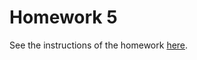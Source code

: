 # Homework 5
See the instructions of the homework [here](https://docs.google.com/document/d/1dQb6w_LW9zjkmhwpI0-2CpTpJsByTiDA-PYCXOQCBd4/edit).
